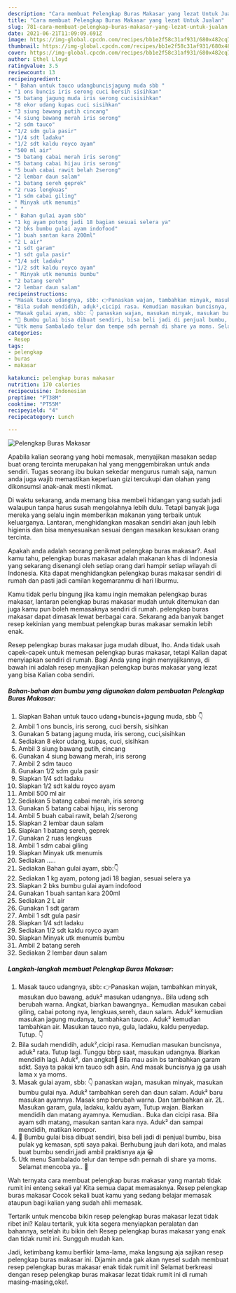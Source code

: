 ```yaml
---
description: "Cara membuat Pelengkap Buras Makasar yang lezat Untuk Jualan"
title: "Cara membuat Pelengkap Buras Makasar yang lezat Untuk Jualan"
slug: 781-cara-membuat-pelengkap-buras-makasar-yang-lezat-untuk-jualan
date: 2021-06-21T11:09:09.691Z
image: https://img-global.cpcdn.com/recipes/bb1e2f58c31af931/680x482cq70/pelengkap-buras-makasar-foto-resep-utama.jpg
thumbnail: https://img-global.cpcdn.com/recipes/bb1e2f58c31af931/680x482cq70/pelengkap-buras-makasar-foto-resep-utama.jpg
cover: https://img-global.cpcdn.com/recipes/bb1e2f58c31af931/680x482cq70/pelengkap-buras-makasar-foto-resep-utama.jpg
author: Ethel Lloyd
ratingvalue: 3.5
reviewcount: 13
recipeingredient:
- " Bahan untuk tauco udangbuncisjagung muda sbb "
- "1 ons buncis iris serong cuci bersih sisihkan"
- "5 batang jagung muda iris serong cucisisihkan"
- "8 ekor udang kupas cuci sisihkan"
- "3 siung bawang putih cincang"
- "4 siung bawang merah iris serong"
- "2 sdm tauco"
- "1/2 sdm gula pasir"
- "1/4 sdt ladaku"
- "1/2 sdt kaldu royco ayam"
- "500 ml air"
- "5 batang cabai merah iris serong"
- "5 batang cabai hijau iris serong"
- "5 buah cabai rawit belah 2serong"
- "2 lembar daun salam"
- "1 batang sereh geprek"
- "2 ruas lengkuas"
- "1 sdm cabai giling"
- " Minyak utk menumis"
- " "
- " Bahan gulai ayam sbb"
- "1 kg ayam potong jadi 18 bagian sesuai selera ya"
- "2 bks bumbu gulai ayam indofood"
- "1 buah santan kara 200ml"
- "2 L air"
- "1 sdt garam"
- "1 sdt gula pasir"
- "1/4 sdt ladaku"
- "1/2 sdt kaldu royco ayam"
- " Minyak utk menumis bumbu"
- "2 batang sereh"
- "2 lembar daun salam"
recipeinstructions:
- "Masak tauco udangnya, sbb: 👉Panaskan wajan, tambahkan minyak, masukan duo bawang, aduk² masukan udangnya.. Bila udang sdh berubah warna. Angkat, biarkan bawangnya.. Kemudian masukan cabai giling, cabai potong nya, lengkuas,sereh, daun salam. Aduk² kemudian masukan jagung mudanya, tambahkan tauco.. Aduk² kemudian tambahkan air. Masukan tauco nya, gula, ladaku, kaldu penyedap. Tutup. 👇"
- "Bila sudah mendidih, aduk²,cicipi rasa. Kemudian masukan buncisnya, aduk² rata. Tutup lagi. Tunggu bbrp saat, masukan udangnya. Biarkan mendidih lagi. Aduk², dan angkat📝 Bila mau asin bs tambahkan garam sdkt. Saya ta pakai krn tauco sdh asin. And masak buncisnya jg ga usah lama x ya moms."
- "Masak gulai ayam, sbb: 👇 panaskan wajan, masukan minyak, masukan bumbu gulai nya. Aduk² tambahkan sereh dan daun salam. Aduk² baru masukan ayamnya. Masak smp berubah warna. Dan tambahkan air. 2L. Masukan garam, gula, ladaku, kaldu ayam, Tutup wajan. Biarkan mendidih dan matang ayamnya. Kemudian.. Buka dan cicipi rasa. Bila ayam sdh matang, masukan santan kara nya. Aduk² dan sampai mendidih, matikan kompor."
- "📝 Bumbu gulai bisa dibuat sendiri, bisa beli jadi di penjual bumbu, bisa pulak yg kemasan, spti saya pakai. Berhubung jauh dari kota, and malas buat bumbu sendiri,jadi ambil praktisnya aja 😀"
- "Utk menu Sambalado telur dan tempe sdh pernah di share ya moms. Selamat mencoba ya.. 🤗"
categories:
- Resep
tags:
- pelengkap
- buras
- makasar

katakunci: pelengkap buras makasar 
nutrition: 170 calories
recipecuisine: Indonesian
preptime: "PT38M"
cooktime: "PT55M"
recipeyield: "4"
recipecategory: Lunch

---
```



![Pelengkap Buras Makasar](https://img-global.cpcdn.com/recipes/bb1e2f58c31af931/680x482cq70/pelengkap-buras-makasar-foto-resep-utama.jpg)

Apabila kalian seorang yang hobi memasak, menyajikan masakan sedap buat orang tercinta merupakan hal yang menggembirakan untuk anda sendiri. Tugas seorang ibu bukan sekedar mengurus rumah saja, namun anda juga wajib memastikan keperluan gizi tercukupi dan olahan yang dikonsumsi anak-anak mesti nikmat.

Di waktu  sekarang, anda memang bisa membeli hidangan yang sudah jadi walaupun tanpa harus susah mengolahnya lebih dulu. Tetapi banyak juga mereka yang selalu ingin memberikan makanan yang terbaik untuk keluarganya. Lantaran, menghidangkan masakan sendiri akan jauh lebih higienis dan bisa menyesuaikan sesuai dengan masakan kesukaan orang tercinta. 



Apakah anda adalah seorang penikmat pelengkap buras makasar?. Asal kamu tahu, pelengkap buras makasar adalah makanan khas di Indonesia yang sekarang disenangi oleh setiap orang dari hampir setiap wilayah di Indonesia. Kita dapat menghidangkan pelengkap buras makasar sendiri di rumah dan pasti jadi camilan kegemaranmu di hari liburmu.

Kamu tidak perlu bingung jika kamu ingin memakan pelengkap buras makasar, lantaran pelengkap buras makasar mudah untuk ditemukan dan juga kamu pun boleh memasaknya sendiri di rumah. pelengkap buras makasar dapat dimasak lewat berbagai cara. Sekarang ada banyak banget resep kekinian yang membuat pelengkap buras makasar semakin lebih enak.

Resep pelengkap buras makasar juga mudah dibuat, lho. Anda tidak usah capek-capek untuk memesan pelengkap buras makasar, tetapi Kalian dapat menyiapkan sendiri di rumah. Bagi Anda yang ingin menyajikannya, di bawah ini adalah resep menyajikan pelengkap buras makasar yang lezat yang bisa Kalian coba sendiri.

<!--inarticleads1-->

##### Bahan-bahan dan bumbu yang digunakan dalam pembuatan Pelengkap Buras Makasar:

1. Siapkan  Bahan untuk tauco udang+buncis+jagung muda, sbb 👇
1. Ambil 1 ons buncis, iris serong, cuci bersih, sisihkan
1. Gunakan 5 batang jagung muda, iris serong, cuci,sisihkan
1. Sediakan 8 ekor udang, kupas, cuci, sisihkan
1. Ambil 3 siung bawang putih, cincang
1. Gunakan 4 siung bawang merah, iris serong
1. Ambil 2 sdm tauco
1. Gunakan 1/2 sdm gula pasir
1. Siapkan 1/4 sdt ladaku
1. Siapkan 1/2 sdt kaldu royco ayam
1. Ambil 500 ml air
1. Sediakan 5 batang cabai merah, iris serong
1. Gunakan 5 batang cabai hijau, iris serong
1. Ambil 5 buah cabai rawit, belah 2/serong
1. Siapkan 2 lembar daun salam
1. Siapkan 1 batang sereh, geprek
1. Gunakan 2 ruas lengkuas
1. Ambil 1 sdm cabai giling
1. Siapkan  Minyak utk menumis
1. Sediakan  .....
1. Sediakan  Bahan gulai ayam, sbb:👇
1. Sediakan 1 kg ayam, potong jadi 18 bagian, sesuai selera ya
1. Siapkan 2 bks bumbu gulai ayam indofood
1. Gunakan 1 buah santan kara 200ml
1. Sediakan 2 L air
1. Gunakan 1 sdt garam
1. Ambil 1 sdt gula pasir
1. Siapkan 1/4 sdt ladaku
1. Sediakan 1/2 sdt kaldu royco ayam
1. Siapkan  Minyak utk menumis bumbu
1. Ambil 2 batang sereh
1. Sediakan 2 lembar daun salam




<!--inarticleads2-->

##### Langkah-langkah membuat Pelengkap Buras Makasar:

1. Masak tauco udangnya, sbb: 👉Panaskan wajan, tambahkan minyak, masukan duo bawang, aduk² masukan udangnya.. Bila udang sdh berubah warna. Angkat, biarkan bawangnya.. Kemudian masukan cabai giling, cabai potong nya, lengkuas,sereh, daun salam. Aduk² kemudian masukan jagung mudanya, tambahkan tauco.. Aduk² kemudian tambahkan air. Masukan tauco nya, gula, ladaku, kaldu penyedap. Tutup. 👇
1. Bila sudah mendidih, aduk²,cicipi rasa. Kemudian masukan buncisnya, aduk² rata. Tutup lagi. Tunggu bbrp saat, masukan udangnya. Biarkan mendidih lagi. Aduk², dan angkat📝 Bila mau asin bs tambahkan garam sdkt. Saya ta pakai krn tauco sdh asin. And masak buncisnya jg ga usah lama x ya moms.
1. Masak gulai ayam, sbb: 👇 panaskan wajan, masukan minyak, masukan bumbu gulai nya. Aduk² tambahkan sereh dan daun salam. Aduk² baru masukan ayamnya. Masak smp berubah warna. Dan tambahkan air. 2L. Masukan garam, gula, ladaku, kaldu ayam, Tutup wajan. Biarkan mendidih dan matang ayamnya. Kemudian.. Buka dan cicipi rasa. Bila ayam sdh matang, masukan santan kara nya. Aduk² dan sampai mendidih, matikan kompor.
1. 📝 Bumbu gulai bisa dibuat sendiri, bisa beli jadi di penjual bumbu, bisa pulak yg kemasan, spti saya pakai. Berhubung jauh dari kota, and malas buat bumbu sendiri,jadi ambil praktisnya aja 😀
1. Utk menu Sambalado telur dan tempe sdh pernah di share ya moms. Selamat mencoba ya.. 🤗




Wah ternyata cara membuat pelengkap buras makasar yang mantab tidak rumit ini enteng sekali ya! Kita semua dapat memasaknya. Resep pelengkap buras makasar Cocok sekali buat kamu yang sedang belajar memasak ataupun bagi kalian yang sudah ahli memasak.

Tertarik untuk mencoba bikin resep pelengkap buras makasar lezat tidak ribet ini? Kalau tertarik, yuk kita segera menyiapkan peralatan dan bahannya, setelah itu bikin deh Resep pelengkap buras makasar yang enak dan tidak rumit ini. Sungguh mudah kan. 

Jadi, ketimbang kamu berfikir lama-lama, maka langsung aja sajikan resep pelengkap buras makasar ini. Dijamin anda gak akan nyesel sudah membuat resep pelengkap buras makasar enak tidak rumit ini! Selamat berkreasi dengan resep pelengkap buras makasar lezat tidak rumit ini di rumah masing-masing,oke!.

